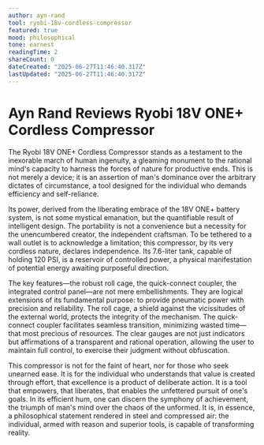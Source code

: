 ```yaml
---
author: ayn-rand
tool: ryobi-18v-cordless-compressor
featured: true
mood: philosophical
tone: earnest
readingTime: 2
shareCount: 0
dateCreated: "2025-06-27T11:46:40.317Z"
lastUpdated: "2025-06-27T11:46:40.317Z"
---
```


# Ayn Rand Reviews Ryobi 18V ONE+ Cordless Compressor

The Ryobi 18V ONE+ Cordless Compressor stands as a testament to the inexorable march of human ingenuity, a gleaming monument to the rational mind's capacity to harness the forces of nature for productive ends. This is not merely a device; it is an assertion of man's dominance over the arbitrary dictates of circumstance, a tool designed for the individual who demands efficiency and self-reliance.

Its power, derived from the liberating embrace of the 18V ONE+ battery system, is not some mystical emanation, but the quantifiable result of intelligent design. The portability is not a convenience but a necessity for the unencumbered creator, the independent craftsman. To be tethered to a wall outlet is to acknowledge a limitation; this compressor, by its very cordless nature, declares independence. Its 7.6-liter tank, capable of holding 120 PSI, is a reservoir of controlled power, a physical manifestation of potential energy awaiting purposeful direction.

The key features—the robust roll cage, the quick-connect coupler, the integrated control panel—are not mere embellishments. They are logical extensions of its fundamental purpose: to provide pneumatic power with precision and reliability. The roll cage, a shield against the vicissitudes of the external world, protects the integrity of the mechanism. The quick-connect coupler facilitates seamless transition, minimizing wasted time—that most precious of resources. The clear gauges are not just indicators but affirmations of a transparent and rational operation, allowing the user to maintain full control, to exercise their judgment without obfuscation.

This compressor is not for the faint of heart, nor for those who seek unearned ease. It is for the individual who understands that value is created through effort, that excellence is a product of deliberate action. It is a tool that empowers, that liberates, that enables the unfettered pursuit of one's goals. In its efficient hum, one can discern the symphony of achievement, the triumph of man's mind over the chaos of the unformed. It is, in essence, a philosophical statement rendered in steel and compressed air: the individual, armed with reason and superior tools, is capable of transforming reality.
